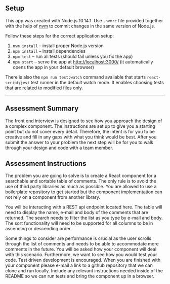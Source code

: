 ## Setup

This app was created with Node.js 10.14.1. Use `.nvmrc` file provided together with the help of [nvm](https://github.com/creationix/nvm) to commit changes in the same version of Node.js.

Follow these steps for the correct application setup:

1. `nvm install` – install proper Node.js version
2. `npm install` – install dependencies
3. `npm test` – run all tests (should fail unless you fix the app)
4. `npm start` – serve the app at [http://localhost:3000/](http://localhost:3000/) (it automatically opens the app in your default browser)

There is also the `npm run test:watch` command available that starts `react-script`/`jest` test runner in the default watch mode. It enables choosing tests that are related to modified files only.

---

## Assessment Summary

The front end interview is designed to see how you approach the design of a complex component. The instructions are set up to give you a starting point but do not cover every detail. Therefore, the intent is for you to be creative and fill in any gaps with what you think would be best. After you submit the answer to your problem the next step will be for you to walk through your design and code with a team member.

## Assessment Instructions

The problem you are going to solve is to create a React component for a searchable and sortable table of comments. The only rule is to avoid the use of third party libraries as much as possible. You are allowed to use a boilerplate repository to get started but the component implementation can not rely on a component from another library.

You will be interacting with a REST api endpoint located here. The table will need to display the name, e-mail and body of the comments that are returned. The search needs to filter the list as you type by e-mail and body. The sort functionality will need to be supported for all columns to be in ascending or descending order.

Some things to consider are performance is crucial as the user scrolls through the list of comments and needs to be able to accommodate more comments in the future. You will be asked how your component will deal with this scenario. Furthermore, we want to see how you would test your code. Test driven development is encouraged. When you are finished with your component please e-mail a link to a github repository that we can clone and run locally. Include any relevant instructions needed inside of the README so we can run tests and bring the component up in a browser.

